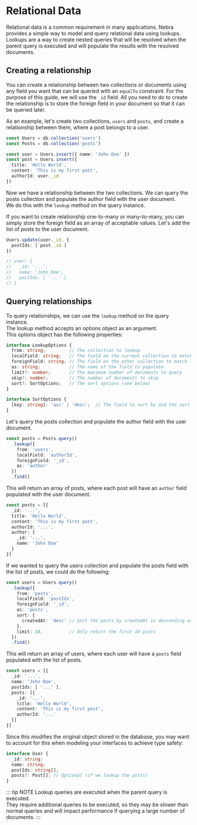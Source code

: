 
# Relational Data

Relational data is a common requirement in many applications. Nebra provides a simple way to model and query relational data using lookups.
Lookups are a way to create nested queries that will be resolved when the parent query is executed and will populate the results with the resolved documents.

## Creating a relationship

You can create a relationship between two collections or documents using any field you want that can be queried with an `equalTo` constraint.
For the purpose of this guide, we will use the `_id` field.
All you need to do to create the relationship is to store the foreign field in your document so that it can be queried later.

As an example, let's create two collections, `users` and `posts`, and create a relationship between them, where a post belongs to a user.

```ts
const Users = db.collection('users')
const Posts = db.collection('posts')

const user = Users.insert({ name: 'John Doe' })
const post = Users.insert({
  title: 'Hello World',
  content: 'This is my first post',
  authorId: user._id
})
```
Now we have a relationship between the two collections. We can query the posts collection and populate the author field with the user document.\
We do this with the `lookup` method on the query instance.

If you want to create relationship one-to-many or many-to-many, you can simply store the foreign field as an array of acceptable values.
Let's add the list of posts to the user document.

```ts
Users.update(user._id, {
  postIds: [ post._id ]
})

// user: {
//   _id: '...',
//   name: 'John Doe',
//   postIds: [ '...' ]
// }
```

## Querying relationships

To query relationships, we can use the `lookup` method on the query instance.\
The lookup method accepts an options object as an argument.\
This options object has the following properties:

```ts
interface LookupOptions {
  from: string;         // The collection to lookup
  localField: string;   // The field on the current collection to match (array or value)
  foreignField: string; // The field on the other collection to match (array or value)
  as: string;           // The name of the field to populate
  limit?: number;       // The maximum number of documents to query
  skip?: number;        // The number of documents to skip
  sort?: SortOptions;   // The sort options (see below)
}

interface SortOptions {
  [key: string]: 'asc' | 'desc';  // The field to sort by and the sort order
}
```

Let's query the posts collection and populate the author field with the user document.

```ts
const posts = Posts.query()
  .lookup({
    from: 'users',
    localField: 'authorId',
    foreignField: '_id',
    as: 'author'
  })
  .find()
```
This will return an array of posts, where each post will have an `author` field populated with the user document.

```ts
const posts = [{
  _id: '...',
  title: 'Hello World',
  content: 'This is my first post',
  authorId: '...',
  author: {
    _id: '...',
    name: 'John Doe'
  }
}]
```

If we wanted to query the users collection and populate the posts field with the list of posts, we could do the following:

```ts
const users = Users.query()
  .lookup({
    from: 'posts',
    localField: 'postIds',
    foreignField: '_id',
    as: 'posts',
    sort: { 
      createdAt: 'desc' // Sort the posts by createdAt in descending order
    },  
    limit: 10,          // Only return the first 10 posts
  })
  .find()
```

This will return an array of users, where each user will have a `posts` field populated with the list of posts.

```ts
const users = [{
  _id: '...',
  name: 'John Doe',
  postIds: [ '...' ],
  posts: [{
    _id: '...',
    title: 'Hello World',
    content: 'This is my first post',
    authorId: '...'
  }]
}]
```

Since this modifies the original object stored in the database, you may want to account for this when modeling your interfaces to achieve type safety:

```ts
interface User {
  _id: string;
  name: string;
  postIds: string[];
  posts?: Post[]; // Optional (if we lookup the posts)
}
```

::: tip NOTE
Lookup queries are executed when the parent query is executed.\
They require additional queries to be executed, so they may be slower than normal queries and will impact performance if querying a large number of documents.
:::